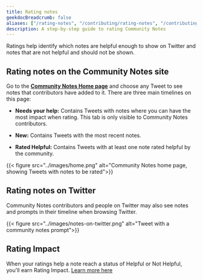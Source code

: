 ```yaml
---
title: Rating notes
geekdocBreadcrumb: false
aliases: ["/rating-notes", "/contributing/rating-notes", "/contributing/rating"]
description: A step-by-step guide to rating Community Notes
---
```


Ratings help identify which notes are helpful enough to show on Twitter and notes that are not helpful and should not be shown.

## Rating notes on the Community Notes site

Go to the [**Community Notes Home page**](https://communitynotes.twitter.com) and choose any Tweet to see notes that contributors have added to it. There are three main timelines on this page:

- **Needs your help:** Contains Tweets with notes where you can have the most impact when rating. This tab is only visible to Community Notes contributors.

- **New:** Contains Tweets with the most recent notes.

- **Rated Helpful:** Contains Tweets with at least one note rated helpful by the community.

{{< figure src="../images/home.png" alt="Community Notes home page, showing Tweets with notes to be rated">}}

## Rating notes on Twitter

Community Notes contributors and people on Twitter may also see notes and prompts in their timeline when browsing Twitter.

{{< figure src="../images/notes-on-twitter.png" alt="Tweet with a community notes prompt">}}

## Rating Impact

When your ratings help a note reach a status of Helpful or Not Helpful, you'll earn Rating Impact. [Learn more here](../impact)

